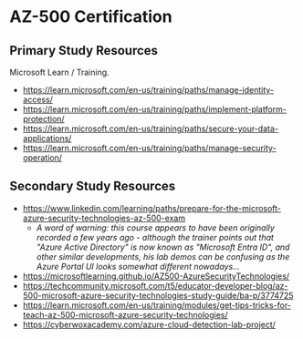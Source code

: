 # AZ-500 Certification

## Primary Study Resources

Microsoft Learn / Training.

- <https://learn.microsoft.com/en-us/training/paths/manage-identity-access/>
- <https://learn.microsoft.com/en-us/training/paths/implement-platform-protection/>
- <https://learn.microsoft.com/en-us/training/paths/secure-your-data-applications/>
- <https://learn.microsoft.com/en-us/training/paths/manage-security-operation/>

## Secondary Study Resources

- <https://www.linkedin.com/learning/paths/prepare-for-the-microsoft-azure-security-technologies-az-500-exam>
  - _A word of warning: this course appears to have been originally recorded a few years ago - although the trainer points out that "Azure Active Directory" is now known as "Microsoft Entra ID", and other similar developments, his lab demos can be confusing as the Azure Portal UI looks somewhat different nowadays..._
- <https://microsoftlearning.github.io/AZ500-AzureSecurityTechnologies/>
- <https://techcommunity.microsoft.com/t5/educator-developer-blog/az-500-microsoft-azure-security-technologies-study-guide/ba-p/3774725>
- <https://learn.microsoft.com/en-us/training/modules/get-tips-tricks-for-teach-az-500-microsoft-azure-security-technologies/>
- <https://cyberwoxacademy.com/azure-cloud-detection-lab-project/>
